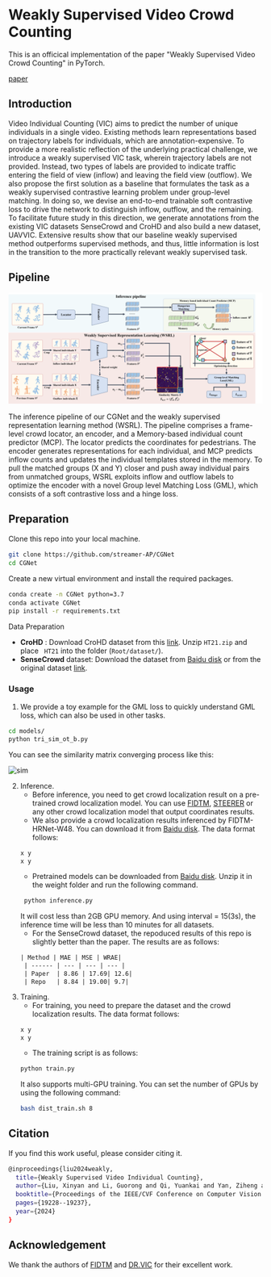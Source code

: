 # Weakly Supervised Video Crowd Counting


This is an officical implementation of the paper "Weakly Supervised Video Crowd Counting" in PyTorch. 

[paper](https://openaccess.thecvf.com/content/CVPR2024/html/Liu_Weakly_Supervised_Video_Individual_Counting_CVPR_2024_paper.html)

## Introduction

Video Individual Counting (VIC) aims to predict the number of unique individuals in a single video. Existing methods learn representations based on trajectory labels for individuals, which are annotation-expensive. To provide a more realistic reflection of the underlying practical challenge, we introduce a weakly supervised VIC task, wherein trajectory labels are not provided. Instead, two types of labels are provided to indicate traffic entering the field of view (inflow) and leaving the field view (outflow). We also propose the first solution as a baseline that formulates the task as a weakly supervised contrastive learning problem under group-level matching. In doing so, we devise an end-to-end trainable soft contrastive loss to drive the network to distinguish inflow, outflow, and the remaining. To facilitate future study in this direction, we generate annotations from the existing VIC datasets SenseCrowd and CroHD and also build a new dataset, UAVVIC. Extensive results show that our baseline weakly supervised method outperforms supervised methods, and thus, little information is lost in the transition to the more practically relevant weakly supervised task.

## Pipeline

![pipeline](./statics/imgs/pipeline.png)

The inference pipeline of our CGNet and the weakly supervised representation learning method (WSRL). The pipeline comprises a frame-level crowd locator, an encoder, and a Memory-based individual count predictor (MCP). The locator predicts the coordinates for pedestrians. The encoder generates representations for each individual, and MCP predicts inflow counts and updates the individual templates stored in the memory. To pull the matched groups (X and Y) closer and push away individual pairs from unmatched groups, WSRL exploits inflow and outflow labels to optimize the encoder with a novel Group level Matching Loss (GML), which consists of a soft contrastive loss and a hinge loss.

## Preparation

Clone this repo into your local machine. 

``` bash
git clone https://github.com/streamer-AP/CGNet
cd CGNet
```

Create a new virtual environment and install the required packages. 

``` bash
conda create -n CGNet python=3.7
conda activate CGNet
pip install -r requirements.txt
```

Data Preparation
- **CroHD** : Download CroHD dataset from this [link](https://motchallenge.net/data/Head_Tracking_21/). Unzip ```HT21.zip``` and place ``` HT21``` into the folder (```Root/dataset/```). 
- **SenseCrowd** dataset: Download the dataset from [Baidu disk](https://pan.baidu.com/s/1OYBSPxgwvRMrr6UTStq7ZQ?pwd=64xm) or from the original dataset [link](https://github.com/HopLee6/VSCrowd-Dataset). 

### Usage

1. We provide a toy example for the GML loss to quickly understand GML loss, which can also be used in other tasks. 

``` bash
cd models/
python tri_sim_ot_b.py
```
You can see the similarity matrix converging process like this:

![sim](./statics/imgs/tinywow_sim_58930123.gif)


2. Inference.
   * Before inference, you need to get crowd localization result on a pre-trained crowd localization model. You can use [FIDTM](https://github.com/dk-liang/FIDTM.git), [STEERER](https://github.com/taohan10200/STEERER.git) or any other crowd localization model that output coordinates results.
   * We also provide a crowd localization results inferenced by FIDTM-HRNet-W48. You can download it from [Baidu disk](https://pan.baidu.com/s/1i9BXHab5pVYhZFCESD6F7Q?pwd=08zg). The data format follows:
   ```
   x y
   x y
   ```
   * Pretrained models can be downloaded from [Baidu disk](https://pan.baidu.com/s/1GZJM6sHlFULK56UTTlIhtg?pwd=pigo). Unzip it in the weight folder and run the following command.
   ``` bash
    python inference.py
   ```
   It will cost less than 2GB GPU memory. And using interval = 15(3s), the inference time will be less than 10 minutes for all datasets.
   * For the SenseCrowd dataset, the repoduced results of this repo is slightly better than the paper. The results are as follows:
   ```
   | Method | MAE | MSE | WRAE| 
    | ------ | --- | --- | --- |
    | Paper  | 8.86 | 17.69| 12.6|
    | Repo   | 8.84 | 19.00| 9.7|
    ```
3. Training.
   * For training, you need to prepare the dataset and the crowd localization results. The data format follows:
   ```
   x y
   x y
   ```
   * The training script is as follows:
   ``` bash
   python train.py
   ```
   It also supports multi-GPU training. You can set the number of GPUs by using the following command:
   ``` bash
   bash dist_train.sh 8
   ```

## Citation

If you find this work useful, please consider citing it.

``` bash
@inproceedings{liu2024weakly,
  title={Weakly Supervised Video Individual Counting},
  author={Liu, Xinyan and Li, Guorong and Qi, Yuankai and Yan, Ziheng and Han, Zhenjun and van den Hengel, Anton and Yang, Ming-Hsuan and Huang, Qingming},
  booktitle={Proceedings of the IEEE/CVF Conference on Computer Vision and Pattern Recognition},
  pages={19228--19237},
  year={2024}
}
```

## Acknowledgement
We thank the authors of [FIDTM](https://github.com/dk-liang/FIDTM.git) and [DR.VIC](https://github.com/taohan10200/DRNet.git) for their excellent work.

